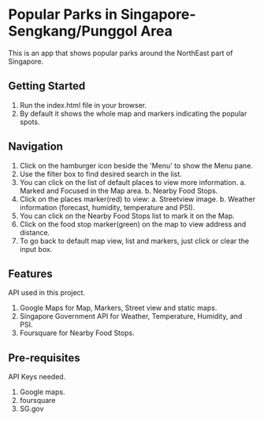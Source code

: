 # Popular Parks in Singapore-Sengkang/Punggol Area #
This is an app that shows popular parks around the NorthEast part of Singapore.

## Getting Started ##
1. Run the index.html file in your browser.
2. By default it shows the whole map and markers indicating the popular spots.

## Navigation ##
1. Click on the hamburger icon beside the 'Menu' to show the Menu pane.
2. Use the filter box to find desired search in the list.
3. You can click on the list of default places to view more information.
    a. Marked and Focused in the Map area.
    b. Nearby Food Stops.
4. Click on the places marker(red) to view:
    a. Streetview image.
    b. Weather information (forecast, humidity, temperature and PSI).
5. You can click on the Nearby Food Stops list to mark it on the Map.
6. Click on the food stop marker(green) on the map to view address and distance.
7. To go back to default map view, list and markers, just click or clear the input box.

## Features ##
API used in this project.
1. Google Maps for Map, Markers, Street view and static maps.
2. Singapore Government API for Weather, Temperature, Humidity, and PSI.
3. Foursquare for Nearby Food Stops.

## Pre-requisites ##
API Keys needed.
1. Google maps.
2. foursquare
3. SG.gov
